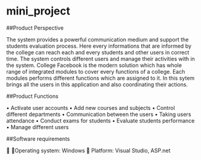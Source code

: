 # mini_project

##Product Perspective

The system provides a powerful communication medium and support the students evaluation process. 
Here every informations that are informed by the college can reach each and every students and other users in correct time. 
The system controls different users and manage their activities with in the system. 
College Facebook is the modern solution which has whole range of integrated modules to cover every functions of a college. 
Each modules performs different functions which are assigned to it. In this sytem brings all the users in this application and also coordinating their actions.

##Product Functions

• Activate user accounts
• Add new courses and subjects
• Control different departments
• Communication between the users
• Taking users attendance
• Conduct exams for students
• Evaluate students performance
• Manage different users

##Software requirements

 Operating system: Windows
 Platform: Visual Studio, ASP.net

